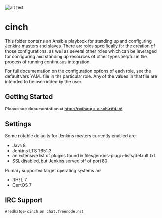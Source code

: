 ![alt text](https://travis-ci.org/RedHatQE/cinch.svg?branch=master "build status")

# cinch

This folder contains an Ansible playbook for standing up and configuring
Jenkins masters and slaves. There are roles specifically for the creation of
those configurations, as well as several other roles which can be leveraged
for configuring and standing up resources of other types helpful in the
process of running continuous integration.

For full documentation on the configuration options of each role, see the
default vars YAML file in the particular role. Any of the values in that file
are intended to be overridden by the user.

Getting Started
---------------

Please see documentation at http://redhatqe-cinch.rtfd.io/

Settings
--------

Some notable defaults for Jenkins masters currently enabled are
- Java 8
- Jenkins LTS 1.651.3
- an extensive list of plugins found in files/jenkins-plugin-lists/default.txt
- SSL disabled, but Jenkins served off of port 80

Primary supported target operating systems are
- RHEL 7
- CentOS 7

IRC Support
---------------

`#redhatqe-cinch on chat.freenode.net`

